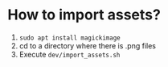 # How to import assets?
1. `sudo apt install magickimage`
2. cd to a directory where there is .png files
3. Execute `dev/import_assets.sh`

